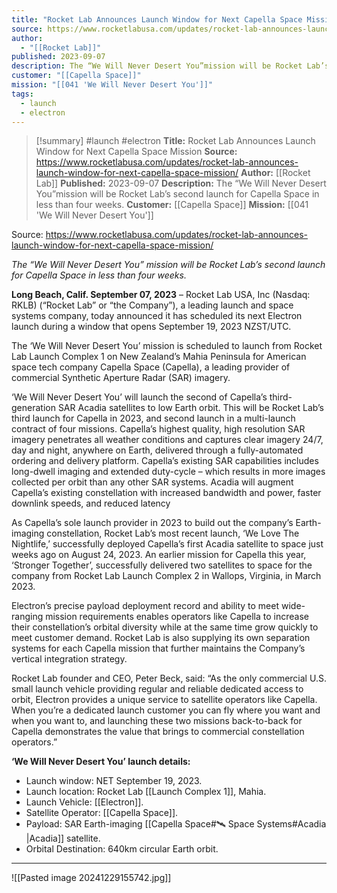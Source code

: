 ```yaml
---
title: "Rocket Lab Announces Launch Window for Next Capella Space Mission "
source: https://www.rocketlabusa.com/updates/rocket-lab-announces-launch-window-for-next-capella-space-mission/
author:
  - "[[Rocket Lab]]"
published: 2023-09-07
description: The “We Will Never Desert You”mission will be Rocket Lab’s second launch for Capella Space in less than four weeks.
customer: "[[Capella Space]]"
mission: "[[041 'We Will Never Desert You']]"
tags:
  - launch
  - electron
---
```

>[!summary]
#launch #electron
**Title:** Rocket Lab Announces Launch Window for Next Capella Space Mission 
**Source:** https://www.rocketlabusa.com/updates/rocket-lab-announces-launch-window-for-next-capella-space-mission/
**Author:** [[Rocket Lab]]
**Published:** 2023-09-07
**Description:** The “We Will Never Desert You”mission will be Rocket Lab’s second launch for Capella Space in less than four weeks.
**Customer:** [[Capella Space]]
**Mission:** [[041 'We Will Never Desert You']]

Source: https://www.rocketlabusa.com/updates/rocket-lab-announces-launch-window-for-next-capella-space-mission/

*The “We Will Never Desert You” mission will be Rocket Lab’s second launch for Capella Space in less than four weeks.* 

**Long Beach, Calif. September 07, 2023** – Rocket Lab USA, Inc (Nasdaq: RKLB) (“Rocket Lab” or “the Company”), a leading launch and space systems company, today announced it has scheduled its next Electron launch during a window that opens September 19, 2023 NZST/UTC.

The ‘We Will Never Desert You’ mission is scheduled to launch from Rocket Lab Launch Complex 1 on New Zealand’s Mahia Peninsula for American space tech company Capella Space (Capella), a leading provider of commercial Synthetic Aperture Radar (SAR) imagery.

‘We Will Never Desert You’ will launch the second of Capella’s third-generation SAR Acadia satellites to low Earth orbit. This will be Rocket Lab’s third launch for Capella in 2023, and second launch in a multi-launch contract of four missions. Capella’s highest quality, high resolution SAR imagery penetrates all weather conditions and captures clear imagery 24/7, day and night, anywhere on Earth, delivered through a fully-automated ordering and delivery platform. Capella’s existing SAR capabilities includes long-dwell imaging and extended duty-cycle – which results in more images collected per orbit than any other SAR systems. Acadia will augment Capella’s existing constellation with increased bandwidth and power, faster downlink speeds, and reduced latency

As Capella’s sole launch provider in 2023 to build out the company’s Earth-imaging constellation, Rocket Lab’s most recent launch, ‘We Love The Nightlife,’ successfully deployed Capella’s first Acadia satellite to space just weeks ago on August 24, 2023. An earlier mission for Capella this year, ‘Stronger Together’, successfully delivered two satellites to space for the company from Rocket Lab Launch Complex 2 in Wallops, Virginia, in March 2023.

Electron’s precise payload deployment record and ability to meet wide-ranging mission requirements enables operators like Capella to increase their constellation’s orbital diversity while at the same time grow quickly to meet customer demand. Rocket Lab is also supplying its own separation systems for each Capella mission that further maintains the Company’s vertical integration strategy.

Rocket Lab founder and CEO, Peter Beck, said: “As the only commercial U.S. small launch vehicle providing regular and reliable dedicated access to orbit, Electron provides a unique service to satellite operators like Capella. When you’re a dedicated launch customer you can fly where you want and when you want to, and launching these two missions back-to-back for Capella demonstrates the value that brings to commercial constellation operators.”

**‘We Will Never Desert You’ launch details:**

- Launch window: NET September 19, 2023.
- Launch location: Rocket Lab [[Launch Complex 1]], Mahia.
- Launch Vehicle: [[Electron]].
- Satellite Operator: [[Capella Space]].
- Payload: SAR Earth-imaging [[Capella Space#🛰️ Space Systems#Acadia |Acadia]] satellite.
- Orbital Destination: 640km circular Earth orbit.

---

![[Pasted image 20241229155742.jpg]]